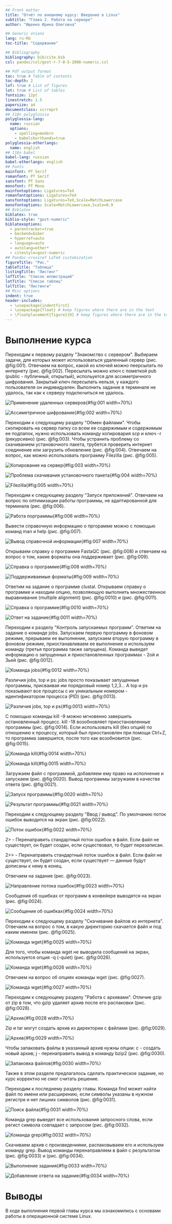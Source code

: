 ```yaml
---
## Front matter
title: "Отчёт по внешнему курсу: Введение в Linux"
subtitle: "Глава 2. Работа на сервере"
author: "Ищенко Ирина Олеговна"

## Generic otions
lang: ru-RU
toc-title: "Содержание"

## Bibliography
bibliography: bib/cite.bib
csl: pandoc/csl/gost-r-7-0-5-2008-numeric.csl

## Pdf output format
toc: true # Table of contents
toc-depth: 2
lof: true # List of figures
lot: true # List of tables
fontsize: 12pt
linestretch: 1.5
papersize: a4
documentclass: scrreprt
## I18n polyglossia
polyglossia-lang:
  name: russian
  options:
	- spelling=modern
	- babelshorthands=true
polyglossia-otherlangs:
  name: english
## I18n babel
babel-lang: russian
babel-otherlangs: english
## Fonts
mainfont: PT Serif
romanfont: PT Serif
sansfont: PT Sans
monofont: PT Mono
mainfontoptions: Ligatures=TeX
romanfontoptions: Ligatures=TeX
sansfontoptions: Ligatures=TeX,Scale=MatchLowercase
monofontoptions: Scale=MatchLowercase,Scale=0.9
## Biblatex
biblatex: true
biblio-style: "gost-numeric"
biblatexoptions:
  - parentracker=true
  - backend=biber
  - hyperref=auto
  - language=auto
  - autolang=other*
  - citestyle=gost-numeric
## Pandoc-crossref LaTeX customization
figureTitle: "Рис."
tableTitle: "Таблица"
listingTitle: "Листинг"
lofTitle: "Список иллюстраций"
lotTitle: "Список таблиц"
lolTitle: "Листинги"
## Misc options
indent: true
header-includes:
  - \usepackage{indentfirst}
  - \usepackage{float} # keep figures where there are in the text
  - \floatplacement{figure}{H} # keep figures where there are in the text
---
```



# Выполнение курса

Переходим к первому разделу "Знакомство с сервером". Выбираем задачи, для которых может использоваться удаленный сервер (рис. @fig:001).
Отвечаем на вопрос, какой из ключей можно пеерсылать по интернету (рис. @fig:002). Пересылать можно ключ с пометкой pub (public - публичный, открытый), испольуется для ассиметричного шифрования. Закрытый ключ пересылать нельзя, у каждого пользователя он индивидуален.
Выполнить задание в терминале не удалось, так как к серверу подключиться не удалось.

![Применение удаленных серверов](image/1.PNG){#fig:001 width=70%}

![Ассиметричное шифрование](image/2.PNG){#fig:002 width=70%}

Переходим к следующему разделу "Обмен файлами". Чтобы скопировать на сервер папку со всем ее содержимым и содержимым ее подпапок, нужно использовать команду копировария scp и ключ -r (рекурсивно) (рис. @fig:003).
Чтобы устранить проблему со скачиванием установочного пакета, трубется проверить интернет соединение или загрузить обновление (рис. @fig:004).
Отвечаем на вопрос, как можно использовать программу Filezilla (рис. @fig:005).

![Копирование на сервер](image/3.PNG){#fig:003 width=70%} 

![Проблема скачивания установочного пакета](image/4.PNG){#fig:004 width=70%}

![Filezilla](image/5.PNG){#fig:005 width=70%}

Переходим к следующему разделу "Запуск приложений". 
Отвечаем на вопрос по оптимизации работы программы, не адаптированной для терминала (рис. @fig:006). 

![Работа порграммы](image/6.PNG){#fig:006 width=70%}

Вывести справочную информацию о пргорамме можно с помощью команд man и help (рис. @fig:007). 

![Вывод справочной информации](image/7.PNG){#fig:007 width=70%}

Открываем справку о программе FastaQC (рис. @fig:008) и отвечаем на вопрос о том, какие форматы она поддерживает (рис. @fig:009).

![Справка о программе](image/8.PNG){#fig:008 width=70%}

![Поддерживаемые форматы](image/9.PNG){#fig:009 width=70%}

Ответим на задание о программе clustal. Открываем справку о программе и находим опцию, позволяющую выполнить множественное выравнивание (multiple alignment) (рис. @fig:0010) и (рис. @fig:0011).

![Справка о программе](image/10.PNG){#fig:0010 width=70%}

![Ответ на задание](image/11.PNG){#fig:0011 width=70%}

Переходим к разделу "Контроль запускаемых программ".
Ответим на задание о команде jobs. Запускаем первую программу в фоновом режиме, прерываем ее выполнение, запускаем вторую программу в фоновом режиме, приостанавливаем ее выполнение и используем команду (третья программа также запущена). Команда выведет информацию о запущенных и приостановленных программах - 2ой и 3ьей (рис. @fig:0012).

![Команда jobs](image/12.PNG){#fig:0012 width=70%}
 
Различия jobs, top и ps: jobs  просто показывает запущенные программы, присваивая им порядковый номер 1,2,3... А top и ps показывают все процессы с их уникальным номером - идентификатором процесса (PID) (рис. @fig:0013).

![Различия jobs, top и ps](image/13.PNG){#fig:0013 width=70%}

С помощью команды kill -9 можно мгновенно завершить остановленный процесс. kill -18 возобновляет приостановленные программы (рис. @fig:0014). 
Если использовать kill (без опций) по отношению к процессу, который был приостановлен при помощи Ctrl+Z, то программа завершится, после того как возобновится (рис. @fig:0015).

![Команда kill](image/14.PNG){#fig:0014 width=70%}

![Команда kill](image/15.PNG){#fig:0015 width=70%}








Загружаем файл с программой, добавляем ему право на исполнение и запускаем (рис. @fig:0020). Вывод программы загружаем в  качестве ответа (рис. @fig:0021).

![Запуск программы](image/20.PNG){#fig:0020 width=70%}

![Результат программы](image/21.PNG){#fig:0021 width=70%}

Переходим к следующему разделу "Ввод / вывод". 
По умолчанию поток ошибок выводится на экран (рис. @fig:0022).

![Поток ошибок](image/22.PNG){#fig:0022 width=70%}

2> -  Перенаправить стандартный поток ошибок в файл. Если файл не существует, он будет создан, если существовал, то будет перезаписан.

2>> - Перенаправить стандартный поток ошибок в файл. Если файл не существует, он будет создан, если существует — данные будут дописаны к нему в конец.

Отвечаем на задание (рис. @fig:0023).

![Направление потока ошибок](image/23.PNG){#fig:0023 width=70%}

Сообщения об ошибках от программ в конвейере выводятся на экран (рис. @fig:0024).

![Сообщения об ошибках](image/24.PNG){#fig:0024 width=70%}

Переходим к следующему разделу "Скачивание файлов из интернета".
Отвечаем на вопрос о том, в какую директорию скачается файл и под каким именем (рис. @fig:0025).

![Команда wget](image/25.PNG){#fig:0025 width=70%}

Для того, чтобы команда wget не выводила сообщений на экран, используется опция -q (-quiet) (рис. @fig:0026).

![Команда wget](image/26.PNG){#fig:0026 width=70%}

Отвечаем на вопрос об опциях команды wget (рис. @fig:0027).

![Команда wget](image/27.PNG){#fig:0027 width=70%}

Переходим к следующему разделу "Работа с архивами". 
Отличие gzip от zip в том, что gzip удаляет архив после его распаковки (рис. @fig:0028).

![Архив](image/28.PNG){#fig:0028 width=70%}

Zip и tar могут создать архив из директории с файлами (рис. @fig:0029).

![Архив](image/29.PNG){#fig:0029 width=70%}

Чтобы запаковать файлы в указанный архив нужны опции: c - создать новый архив; j - перенаправить вывод в команду bzip2 (рис. @fig:0030).

![Запаковка файлов](image/30.PNG){#fig:0030 width=70%}

Также в этом разделе предлагалось сделать практическое задание, но курс корректно не смог считать решение.

Переходим к последнему разделу главы. Команда find может найти файл по имени или расширению, если символы указаны в нужном регистре и нет лишних символов (рис. @fig:0031).

![Поиск файла](image/31.PNG){#fig:0031 width=70%}

Команда grep выведет все использования запросного слова, если регист символа совпадает с запросом (рис. @fig:0032).

![Команда grep](image/32.PNG){#fig:0032 width=70%}

Скачиваем архив с произведениями, распаковываем его и используем команду grep. Вывод команды перенаправляем в файл с результатом (рис. @fig:0033) и (рис. @fig:0034).

![Выполнение задания](image/33.PNG){#fig:0033 width=70%}

![Добавление ответа на задание](image/34.PNG){#fig:0034 width=70%}

# Выводы

В ходе выполнения первой главы курса мы ознакомились с основами работы в операционной системе Linux.

